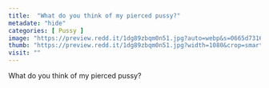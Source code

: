 ```yaml
---
title:  "What do you think of my pierced pussy?"
metadate: "hide"
categories: [ Pussy ]
image: "https://preview.redd.it/1dg89zbqm0n51.jpg?auto=webp&s=0665d7316d7410c5d494cec64ecece31bfcafc15"
thumb: "https://preview.redd.it/1dg89zbqm0n51.jpg?width=1080&crop=smart&auto=webp&s=c30968547faf2dcd47279d4746f00f127f505348"
visit: ""
---
```

What do you think of my pierced pussy?
